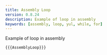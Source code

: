 ```yaml
---
title: Assembly Loop
version: 0.8.24
description: Example of loop in assembly
keywords: [assembly, loop, yul, while, for]
---
```


Example of loop in assembly

```solidity
{{{AssemblyLoop}}}
```

